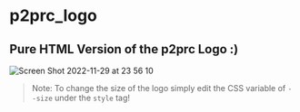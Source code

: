 # p2prc_logo

## Pure HTML Version of the p2prc Logo :)
![Screen Shot 2022-11-29 at 23 56 10](https://user-images.githubusercontent.com/55647468/204634868-07e94b6d-65f5-4446-a11f-7a14f11edff9.png)

> Note: To change the size of the logo simply edit the CSS variable of `--size` under the `style` tag!

